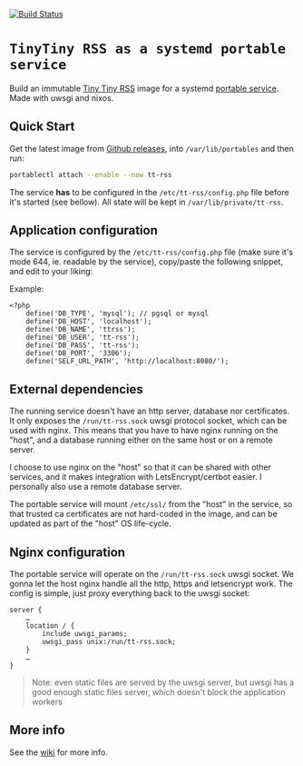 [![Build Status](https://github.com/gdamjan/tt-rss-service/workflows/Make%20a%20release/badge.svg)](https://github.com/gdamjan/tt-rss-service/actions)

# `TinyTiny RSS as a systemd portable service`

Build an immutable [Tiny Tiny RSS](https://tt-rss.org/) image for a systemd [portable service](https://systemd.io/PORTABLE_SERVICES/).
Made with uwsgi and nixos.

## Quick Start

Get the latest image from [Github releases](https://github.com/gdamjan/tt-rss-service/releases/), into
`/var/lib/portables` and then run:

```sh
portablectl attach --enable --now tt-rss
```

The service **has** to be configured in the `/etc/tt-rss/config.php` file before it's started (see bellow).
All state will be kept in `/var/lib/private/tt-rss`.

## Application configuration

The service is configured by the `/etc/tt-rss/config.php` file (make sure it's mode 644, ie. readable by the service),
copy/paste the following snippet, and edit to your liking:

Example:
```
<?php
    define('DB_TYPE', 'mysql'); // pgsql or mysql
    define('DB_HOST', 'localhost');
    define('DB_NAME', 'ttrss');
    define('DB_USER', 'tt-rss');
    define('DB_PASS', 'tt-rss');
    define('DB_PORT', '3306');
    define('SELF_URL_PATH', 'http://localhost:8080/');
```

## External dependencies

The running service doesn't have an http server, database nor certificates. It only exposes
the `/run/tt-rss.sock` uwsgi protocol socket, which can be used with nginx. This means that you have
to have nginx running on the "host", and a database running either on the same host or on a remote server.

I choose to use nginx on the "host" so that it can be shared with other services, and it makes
integration with LetsEncrypt/certbot easier. I personally also use a remote database server.

The portable service will mount `/etc/ssl/` from the "host" in the service, so that trusted ca certificates
are not hard-coded in the image, and can be updated as part of the "host" OS life-cycle.

## Nginx configuration

The portable service will operate on the `/run/tt-rss.sock` uwsgi socket. We gonna let the host nginx handle
all the http, https and letsencrypt work. The config is simple, just proxy everything back to the uwsgi socket:
```
server {
    …
    location / {
        include uwsgi_params;
        uwsgi_pass unix:/run/tt-rss.sock;
    }
    …
}
```
> Note: even static files are served by the uwsgi server, but uwsgi has a good enough static files server, which doesn't
> block the application workers

## More info

See the [wiki](https://github.com/gdamjan/tt-rss-service/wiki/) for more info.
